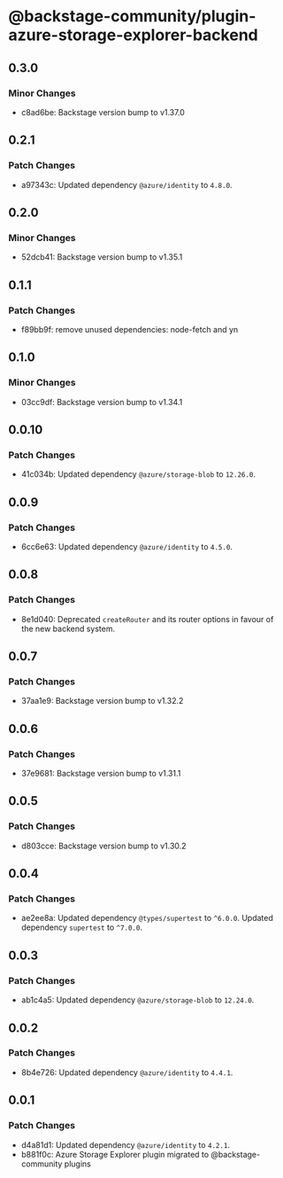 # @backstage-community/plugin-azure-storage-explorer-backend

## 0.3.0

### Minor Changes

- c8ad6be: Backstage version bump to v1.37.0

## 0.2.1

### Patch Changes

- a97343c: Updated dependency `@azure/identity` to `4.8.0`.

## 0.2.0

### Minor Changes

- 52dcb41: Backstage version bump to v1.35.1

## 0.1.1

### Patch Changes

- f89bb9f: remove unused dependencies: node-fetch and yn

## 0.1.0

### Minor Changes

- 03cc9df: Backstage version bump to v1.34.1

## 0.0.10

### Patch Changes

- 41c034b: Updated dependency `@azure/storage-blob` to `12.26.0`.

## 0.0.9

### Patch Changes

- 6cc6e63: Updated dependency `@azure/identity` to `4.5.0`.

## 0.0.8

### Patch Changes

- 8e1d040: Deprecated `createRouter` and its router options in favour of the new backend system.

## 0.0.7

### Patch Changes

- 37aa1e9: Backstage version bump to v1.32.2

## 0.0.6

### Patch Changes

- 37e9681: Backstage version bump to v1.31.1

## 0.0.5

### Patch Changes

- d803cce: Backstage version bump to v1.30.2

## 0.0.4

### Patch Changes

- ae2ee8a: Updated dependency `@types/supertest` to `^6.0.0`.
  Updated dependency `supertest` to `^7.0.0`.

## 0.0.3

### Patch Changes

- ab1c4a5: Updated dependency `@azure/storage-blob` to `12.24.0`.

## 0.0.2

### Patch Changes

- 8b4e726: Updated dependency `@azure/identity` to `4.4.1`.

## 0.0.1

### Patch Changes

- d4a81d1: Updated dependency `@azure/identity` to `4.2.1`.
- b881f0c: Azure Storage Explorer plugin migrated to @backstage-community plugins
